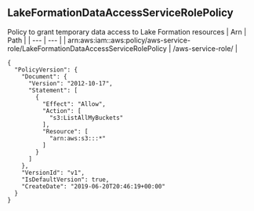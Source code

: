 
## LakeFormationDataAccessServiceRolePolicy
Policy to grant temporary data access to Lake Formation resources
| Arn | Path |
| --- | --- |
| arn:aws:iam::aws:policy/aws-service-role/LakeFormationDataAccessServiceRolePolicy | /aws-service-role/ |
```
{
  "PolicyVersion": {
    "Document": {
      "Version": "2012-10-17",
      "Statement": [
        {
          "Effect": "Allow",
          "Action": [
            "s3:ListAllMyBuckets"
          ],
          "Resource": [
            "arn:aws:s3:::*"
          ]
        }
      ]
    },
    "VersionId": "v1",
    "IsDefaultVersion": true,
    "CreateDate": "2019-06-20T20:46:19+00:00"
  }
}
```
